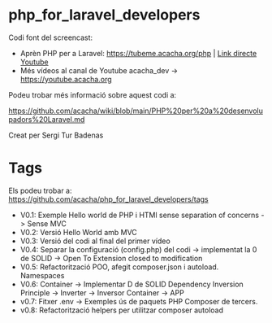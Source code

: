 # php_for_laravel_developers

Codi font del screencast: 

- Aprèn PHP per a Laravel: https://tubeme.acacha.org/php | [Link directe Youtube](https://www.youtube.com/playlist?list=PLyasg1A0hpk2vR_ocOHavVJiybYoB05pR)
- Més vídeos al canal de Youtube acacha_dev -> https://youtube.acacha.org

Podeu trobar més informació sobre aquest codi a:

https://github.com/acacha/wiki/blob/main/PHP%20per%20a%20desenvolupadors%20Laravel.md

Creat per Sergi Tur Badenas

# Tags

Els podeu trobar a: https://github.com/acacha/php_for_laravel_developers/tags

- V0.1: Exemple Hello world de PHP i HTMl sense separation of concerns -> Sense MVC
- V0.2: Versió Hello World amb MVC
- V0.3: Versió del codi al final del primer vídeo
- V0.4: Separar la configuració (config.php) del codi -> implementat la 0 de SOLID -> Open To Extension closed to modification
- V0.5: Refactorització POO, afegit composer.json i autoload. Namespaces
- V0.6: Container -> Implementar D de SOLID Dependency Inversion Principle -> Inverter -> Inversor Container -> APP
- v0.7: Fitxer .env -> Exemples ús de paquets PHP Composer de tercers. 
- v0.8: Refactorització helpers per utilitzar composer autoload
